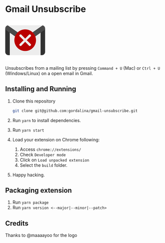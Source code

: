 # Gmail Unsubscribe
![](src/icons/icon-128.png)

Unsubscribes from a mailing list by pressing `Command + U` (Mac) or `Ctrl + U` (Windows/Linux) on a open email in Gmail.

## Installing and Running

1. Clone this repository

   ```sh
   git clone git@github.com:gordalina/gmail-unsubscribe.git
   ```

1. Run `yarn` to install dependencies.
1. Run `yarn start`
1. Load your extension on Chrome following:
   1. Access `chrome://extensions/`
   1. Check `Developer mode`
   1. Click on `Load unpacked extension`
   1. Select the `build` folder.
1. Happy hacking.

## Packaging extension

1. Run `yarn package`
2. Run `yarn version <--major|--minor|--patch>`

## Credits

Thanks to @maaaayoo for the logo
